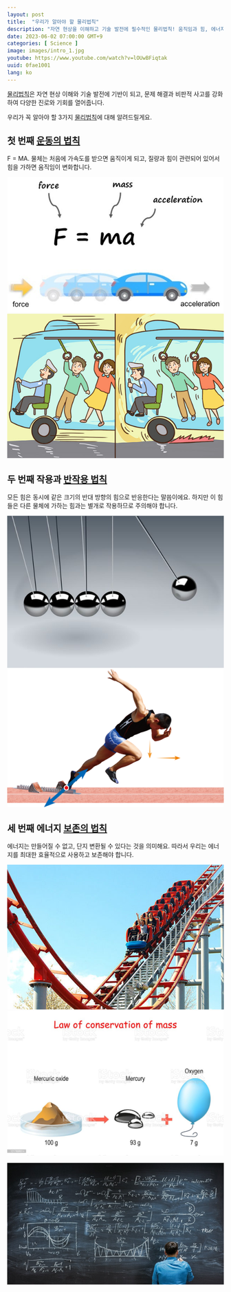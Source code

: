 ```yaml
---
layout: post
title:  "우리가 알아야 할 물리법칙"
description: "자연 현상을 이해하고 기술 발전에 필수적인 물리법칙! 움직임과 힘, 에너지 보존 등의 원리를 이해하여 더 나은 세상을 만들어 보세요. #물리법칙 #자연현상 #문제해결 #비판적사고 #에너지보존"
date: 2023-06-02 07:00:00 GMT+9
categories: [ Science ]
image: images/intro_1.jpg
youtube: https://www.youtube.com/watch?v=lOUwBFiqtak
uuid: 0fae1001
lang: ko
---
```


[물리법칙][topic]은 자연 현상 이해와 기술 발전에 기반이 되고,
문제 해결과 비판적 사고를 강화하여 다양한 진로와 기회를 열어줍니다.

우리가 꼭 알아야 할 3가지 [물리법칙][topic]에 대해 알려드릴게요.

## 첫 번째 [운동의 법칙][main1]

F = MA. 물체는 처음에 가속도를 받으면 움직이게 되고, 질량과 힘이 관련되어 있어서 힘을 가하면 움직임이 변화합니다.

![1_1.jpg](images/1_1.jpg)
![1_2.jpg](images/1_2.jpg)

## 두 번째 작용과 [반작용 법칙][main2]

모든 힘은 동시에 같은 크기의 반대 방향의 힘으로 반응한다는 말씀이에요. 하지만 이 힘들은 다른 물체에 가하는 힘과는 별개로 작용하므로 주의해야 합니다.

![2_1.jpg](images/2_1.jpg)
![2_2.jpg](images/2_2.jpg)

## 세 번째 에너지 [보존의 법칙][main3]

에너지는 만들어질 수 없고, 단지 변환될 수 있다는 것을 의미해요. 따라서 우리는 에너지를 최대한 효율적으로 사용하고 보존해야 합니다.

![3_1.jpg](images/3_1.jpg)
![3_2.jpg](images/3_2.jpg)

![con_1.jpg](images/con_1.jpg)


[topic]: https://www.google.com/search?q=물리법칙
[main1]: https://www.google.com/search?q=운동의법칙
[main2]: https://www.google.com/search?q=반작용법칙
[main3]: https://www.google.com/search?q=보존의법칙